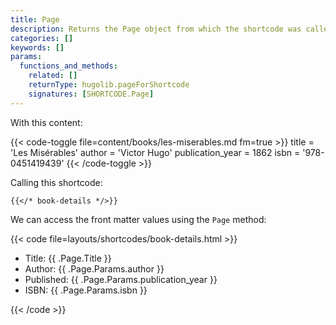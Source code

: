 ```yaml
---
title: Page
description: Returns the Page object from which the shortcode was called.
categories: []
keywords: []
params:
  functions_and_methods:
    related: []
    returnType: hugolib.pageForShortcode
    signatures: [SHORTCODE.Page]
---
```


With this content:

{{< code-toggle file=content/books/les-miserables.md fm=true >}}
title = 'Les Misérables'
author = 'Victor Hugo'
publication_year = 1862
isbn = '978-0451419439'
{{< /code-toggle >}}

Calling this shortcode:

```text
{{</* book-details */>}}
```

We can access the front matter values using the `Page` method:

{{< code file=layouts/shortcodes/book-details.html >}}
<ul>
  <li>Title: {{ .Page.Title }}</li>
  <li>Author: {{ .Page.Params.author }}</li>
  <li>Published: {{ .Page.Params.publication_year }}</li>
  <li>ISBN: {{ .Page.Params.isbn }}</li>
</ul>
{{< /code >}}
